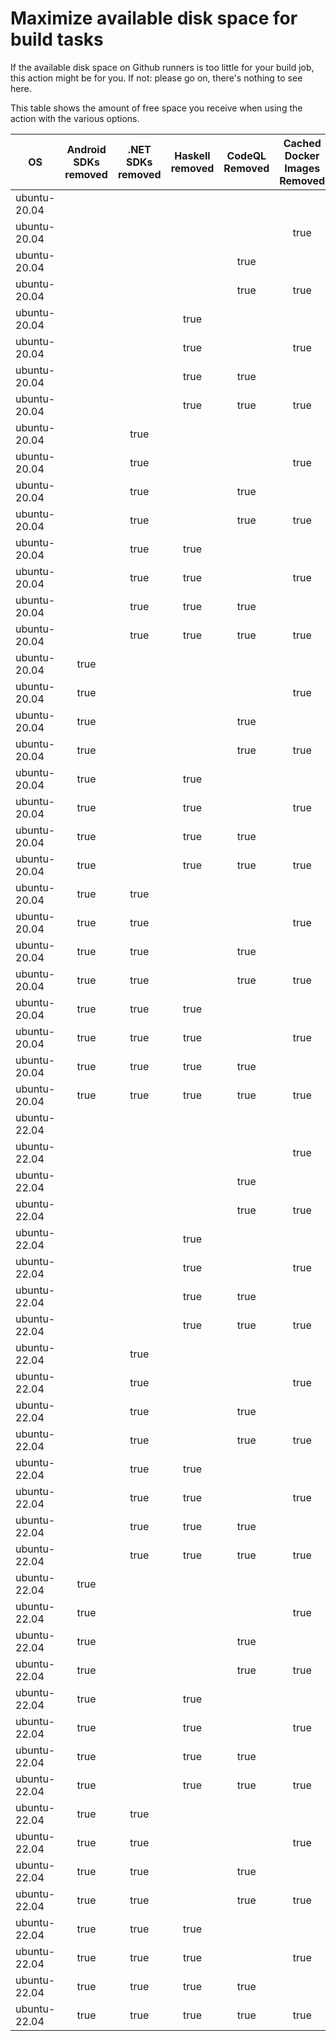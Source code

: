 # Maximize available disk space for build tasks

If the available disk space on Github runners is too little for your build job, this action might be for you.
If not: please go on, there's nothing to see here.

This table shows the amount of free space you receive when using the action with the various options.

OS | Android SDKs removed | .NET SDKs removed | Haskell removed | CodeQL Removed | Cached Docker Images Removed | GB freed | GB free | Elapsed Time (seconds) |
---|:--------------------:|:-----------------:|:---------------:|:--------------:|:----------------------------:|:--------:|:-------:|:----------------------:|
ubuntu-20.04 |  |  |  |  |  | 62 | 83 | 2
ubuntu-20.04 |  |  |  |  | true | 65 | 86 | 7
ubuntu-20.04 |  |  |  | true |  | 67 | 88 | 4
ubuntu-20.04 |  |  |  | true | true | 70 | 91 | 8
ubuntu-20.04 |  |  | true |  |  | 62 | 83 | 2
ubuntu-20.04 |  |  | true |  | true | 65 | 86 | 8
ubuntu-20.04 |  |  | true | true |  | 67 | 88 | 5
ubuntu-20.04 |  |  | true | true | true | 70 | 91 | 31
ubuntu-20.04 |  | true |  |  |  | 64 | 85 | 5
ubuntu-20.04 |  | true |  |  | true | 66 | 87 | 9
ubuntu-20.04 |  | true |  | true |  | 69 | 90 | 5
ubuntu-20.04 |  | true |  | true | true | 71 | 92 | 48
ubuntu-20.04 |  | true | true |  |  | 64 | 85 | 5
ubuntu-20.04 |  | true | true |  | true | 66 | 87 | 36
ubuntu-20.04 |  | true | true | true |  | 69 | 90 | 5
ubuntu-20.04 |  | true | true | true | true | 71 | 92 | 10
ubuntu-20.04 | true |  |  |  |  | 70 | 91 | 17
ubuntu-20.04 | true |  |  |  | true | 72 | 93 | 21
ubuntu-20.04 | true |  |  | true |  | 75 | 96 | 17
ubuntu-20.04 | true |  |  | true | true | 77 | 98 | 90
ubuntu-20.04 | true |  | true |  |  | 70 | 91 | 71
ubuntu-20.04 | true |  | true |  | true | 72 | 93 | 47
ubuntu-20.04 | true |  | true | true |  | 75 | 96 | 90
ubuntu-20.04 | true |  | true | true | true | 77 | 98 | 21
ubuntu-20.04 | true | true |  |  |  | 71 | 92 | 15
ubuntu-20.04 | true | true |  |  | true | 74 | 95 | 83
ubuntu-20.04 | true | true |  | true |  | 76 | 97 | 69
ubuntu-20.04 | true | true |  | true | true | 79 | 100 | 109
ubuntu-20.04 | true | true | true |  |  | 71 | 92 | 137
ubuntu-20.04 | true | true | true |  | true | 74 | 95 | 113
ubuntu-20.04 | true | true | true | true |  | 76 | 97 | 22
ubuntu-20.04 | true | true | true | true | true | 79 | 100 | 146
ubuntu-22.04 |  |  |  |  |  | 62 | 84 | 2
ubuntu-22.04 |  |  |  |  | true | 65 | 87 | 26
ubuntu-22.04 |  |  |  | true |  | 67 | 89 | 3
ubuntu-22.04 |  |  |  | true | true | 70 | 92 | 6
ubuntu-22.04 |  |  | true |  |  | 62 | 84 | 2
ubuntu-22.04 |  |  | true |  | true | 65 | 87 | 20
ubuntu-22.04 |  |  | true | true |  | 67 | 89 | 3
ubuntu-22.04 |  |  | true | true | true | 70 | 92 | 7
ubuntu-22.04 |  | true |  |  |  | 64 | 86 | 3
ubuntu-22.04 |  | true |  |  | true | 66 | 88 | 34
ubuntu-22.04 |  | true |  | true |  | 69 | 91 | 5
ubuntu-22.04 |  | true |  | true | true | 71 | 93 | 8
ubuntu-22.04 |  | true | true |  |  | 64 | 86 | 3
ubuntu-22.04 |  | true | true |  | true | 66 | 88 | 7
ubuntu-22.04 |  | true | true | true |  | 69 | 91 | 5
ubuntu-22.04 |  | true | true | true | true | 71 | 93 | 9
ubuntu-22.04 | true |  |  |  |  | 70 | 92 | 14
ubuntu-22.04 | true |  |  |  | true | 72 | 94 | 20
ubuntu-22.04 | true |  |  | true |  | 75 | 97 | 75
ubuntu-22.04 | true |  |  | true | true | 78 | 100 | 25
ubuntu-22.04 | true |  | true |  |  | 70 | 92 | 83
ubuntu-22.04 | true |  | true |  | true | 72 | 94 | 87
ubuntu-22.04 | true |  | true | true |  | 75 | 97 | 15
ubuntu-22.04 | true |  | true | true | true | 78 | 100 | 116
ubuntu-22.04 | true | true |  |  |  | 72 | 94 | 11
ubuntu-22.04 | true | true |  |  | true | 74 | 96 | 20
ubuntu-22.04 | true | true |  | true |  | 77 | 99 | 20
ubuntu-22.04 | true | true |  | true | true | 79 | 101 | 82
ubuntu-22.04 | true | true | true |  |  | 72 | 94 | 88
ubuntu-22.04 | true | true | true |  | true | 74 | 96 | 20
ubuntu-22.04 | true | true | true | true |  | 77 | 99 | 15
ubuntu-22.04 | true | true | true | true | true | 79 | 101 | 23
